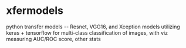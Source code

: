 # xfermodels
python transfer models -- Resnet, VGG16, and Xception models utilizing keras + tensorflow for multi-class classification of images, with
viz measuring AUC/ROC score, other stats 
